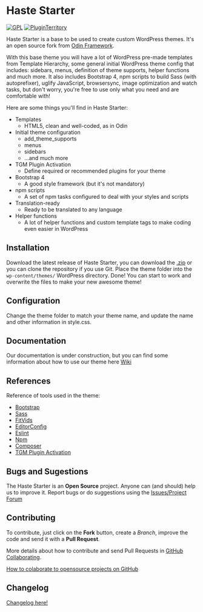 # Haste Starter #

[![GPL](https://img.shields.io/badge/License-GPL-blue.svg)]()
[![PluginTerritory](https://img.shields.io/badge/Plugin%20Territory-Free-blue.svg)]()

Haste Starter is a base to be used to create custom WordPress themes. It's an open source fork from [Odin Framework](https://wpod.in). 

With this base theme you will have a lot of WordPress pre-made templates from Template Hierarchy, some general initial WordPress theme config that includes: sidebars, menus, definition of theme supports, helper functions and much more. It also includes Bootstrap 4, npm scripts to build Sass (with autoprefixer), uglify JavaScript, browsersync, image optimization and watch tasks, but don't worry, you're free to use only what you need and are comfortable with!

Here are some things you'll find in Haste Starter:

- Templates
	- HTML5, clean and well-coded, as in Odin
- Initial theme configuration 
	- add\_theme\_supports
	- menus
	- sidebars
	- ...and much more
- TGM Plugin Activation 
	- Define required or recommended plugins for your theme
- Bootstrap 4
	- A good style framework (but it's not mandatory)
- npm scripts
	- A set of npm tasks configured to deal with your styles and scripts
- Translation-ready
	- Ready to be translated to any language
- Helper functions
	- A lot of helper functions and custom template tags to make coding even easier in WordPress

## Installation ##

Download the latest release of Haste Starter, you can download the [.zip](https://bitbucket.org/hastedesign/haste-starter/get/master.zip) or you can clone the repository if you use Git. Place the theme folder into the `wp-content/themes/` WordPress directory. Done! You can start to work and overwrite the files to make your new awesome theme!

## Configuration ##

Change the theme folder to match your theme name, and update the name and other information in style.css.

## Documentation ##

Our documentation is under construction, but you can find some information about how to use our theme here [Wiki](https://bitbucket.org/hastedesign/haste-store/wiki/)

## References ##

Reference of tools used in the theme:

* [Bootstrap](http://getbootstrap.com/)
* [Sass](http://sass-lang.com/)
* [FitVids](https://github.com/davatron5000/FitVids.js)
* [EditorConfig](http://editorconfig.org/)
* [Eslint](https://eslint.org/)
* [Npm](https://docs.npmjs.com)
* [Composer](https://getcomposer.org/)
* [TGM Plugin Activation](http://tgmpluginactivation.com/)

## Bugs and Sugestions ##

The Haste Starter is an **Open Source** project. Anyone can (and should) help us to improve it.
Report bugs or do suggestions using the [Issues/Project Forum](#)

## Contributing ##

To contribute, just click on the **Fork** button, create a *Branch*, improve the code and send it with a **Pull Request**.

More details about how to contribute and send Pull Requests in [GitHub Collaborating](https://help.github.com/categories/63/articles).

[How to colaborate to opensource projects on GitHub](http://www.youtube.com/watch?v=H3olaBo83As)

## Changelog ##

[Changelog here!](#)
